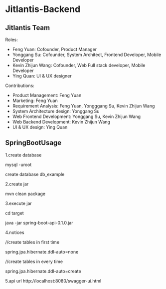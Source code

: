 # Jitlantis-Backend

## Jitlantis Team
Roles:
- Feng Yuan: Cofounder, Product Manager
- Yonggang Su: Cofounder, System Architect, Frontend Developer, Mobile Developer
- Kevin Zhijun Wang: Cofounder, Web Full stack developer, Mobile Developer
- Ying Quan: UI & UX designer

Contributions:
- Product Management: Feng Yuan
- Marketing: Feng Yuan
- Requirement Analysis: Feng Yuan, Yongggang Su, Kevin Zhijun Wang
- System Architecture design: Yonggang Su
- Web Frontend Development: Yonggang Su, Kevin Zhijun Wang
- Web Backend Development: Kevin Zhijun Wang
- UI & UX design: Ying Quan


## SpringBootUsage

1.create database

mysql -uroot

create database db_example

2.create jar

mvn clean package

3.execute jar

cd target

java -jar spring-boot-api-0.1.0.jar

4.notices

//create tables in first time 

spring.jpa.hibernate.ddl-auto=none

//create tables in every time

spring.jpa.hibernate.ddl-auto=create 

5.api url
http://localhost:8080/swagger-ui.html
